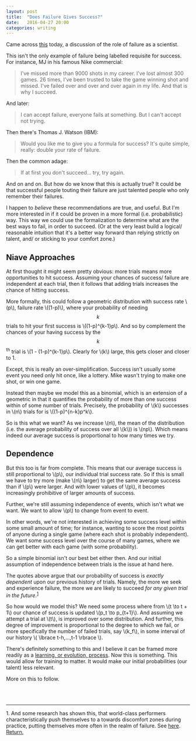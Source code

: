 ```yaml
---
layout: post
title:  "Does Failure Gives Success?"
date:   2016-04-27 20:00 
categories: writing
---
```


Came across [this](http://www.nature.com/naturejobs/2010/101118/pdf/nj7322-467a.pdf) today, a discussion 
of the role of failure as a scientist.  

This isn't the only example of failure being labelled requisite for success. For instance, MJ in his famous Nike commercial:

>I've missed more than 9000 shots in my career. I've lost almost 300 games. 26 times, I've been trusted to take the game winning shot and missed. I've failed over and over and over again in my life. And that is why I succeed.

And later: 
    
>I can accept failure, everyone fails at something. But I can't accept not trying.
    
Then there's Thomas J. Watson (IBM): 

>Would you like me to give you a formula for success? It's quite simple, really: double your rate of failure. 
    
Then the common adage: 

>If at first you don't succeed... try, try again. 
    
And on and on. But how do we know that this is actually true? It could be that successful people touting their failure are just talented people who only remember their failures.

I happen to *believe* these recommendations are true, and useful. But I'm more interested in if it could be proven in a more formal (i.e. probabilistic) way. This way we could use the formalization to determine what are the best ways to fail, in order to succeed. (Or at the very least build a logical/ reasonable intuition that it's a better way forward than relying strictly on talent, and/ or sticking to your comfort zone.)   

## Niave Approaches

At first thought it might seem pretty obvious: more trials means more opportunities to hit success. Assuming your chances of success/ failure are independent at each trial, then it follows that adding trials increases the chance of hitting success. 

More formally, this could follow a geometric distribution with success rate \\(p\\), failure rate \\((1-p)\\), where your probability of needing $$k$$ trials to hit your first success is \\((1-p)^{k-1}p\\). And so by complement the chances of your having success by the $$k$$<sup>th</sup> trial is \\(1 - (1-p)^{k-1}p\\). Clearly for \\(k\\) large, this gets closer and closer to 1.

Except, this is really an over-simplification. Success isn't usually some event you need only hit once, like a lottery. Mike wasn't trying to make one shot, or win one game.

Instead then maybe we model this as a binomial, which is an extension of a geometric in that it quantifies the probability of more than one success within of some number of trials. Precisely, the probability of \\(k\\) successes in \\(n\\) trials for is \\((1-p)^{n-k}p^k\\). 

So is this what we want? As we increase \\(n\\), the mean of the distribution (i.e. the average probability of success over all \\(k\\)) is \\(np\\). Which means indeed our average success is proportional to how many times we try. 

## Dependence

But this too is far from complete. This means that our average success is still proportional to \\(p\\), our individual trial success rate. So if this is small we have to try more (make \\(n\\) larger) to get the same average success than if \\(p\\) were larger. And with lower values of \\(p\\), it becomes increasingly prohibitive of larger amounts of success.  

Further, we're still assuming independence of events, which isn't what we want. We want to allow \\(p\\) to change from event to event. 

In other words, we're not interested in achieving some success level within some small amount of time; for instance, wanting to score the most points of anyone during a single game (where each shot is probably independent). We want some success level over the course of many games, where we can get better with each game (with some probability). 

So a simple binomial isn't our best bet either then. And our initial assumption of independence between trials is the issue at hand here. 

The quotes above argue that our probability of success is *exactly dependent* upon our previous history of trials. Namely, the more we seek and experience failure, the more we are likely to succeed _for any given trial in the future_.<sup id="a1">[1](#f1)</sup>

So how would we model this? We need some process where from \\(t \to t + 1\\) our chance of success is updated \\(p\_t \to p\_{t+1}\\). And assuming we attempt a trial at \\(t\\), is improved over some distribution. And further, this degree of improvement is proportional to the degree to which we fail, or more specifically the number of failed trials, say \\(k_f\\), in some interval of our history \\( \lbrace t-h,...,t-1 \rbrace \\). 

There's definitely something to this and I believe it can be framed more readily as a [learning, or evolution, process](https://dash.harvard.edu/bitstream/handle/1/2643031/Valiant_Evolvability.pdf). Now this is something. This would allow for training to matter. It would make our initial probabilities (our talent) less relevant.

More on this to follow.

<br>
<br>  

------- 
<!---
<sup id="a1">[1](#f1)</sup> 
<a name="f1">1.</a> Aristotle said: "Excellence is an art won by training and habituation. We do not act rightly because we have virtue or excellence, but we rather have those because we have acted rightly. We are what we repeatedly do. Excellence, then, is not an act but a habit." In this context, I take this to mean: success is not an event; it is some indication, some sign, of an underlying practice/ habit. [Return.](#a1)


In other words, taking this model literally we would have to assume MJ was naturally talented from the start (had a high probability of success for each trial) since his success wouldn't have been possible if he. 

And further, looking at Watson's quote, he recommends doubling your rate of failure. Assuming he means doubling your average rate of failure \\(n(1-p) \to 2n(1-p)\\), this is the same as doubling your number of trials (since we wouldn't want to touch the individual failure rate<sup id="a2">[2](#f2)</sup>). This does double our success rate since \\(np\\) would become \\(2np\\); but still lies the issue that at small values of \\(p\\) a level of (average) success is more and more unlikely. Which in turn implies that inherent ability/ talent, that which determines our initial individual success rate, is highly limiting, and to a large degree determines our outcomes.

<a name="f2">2.</a> Doubling your individual trial rate of failure would decrease your individual trial success rate to \\(2p - 1\\).  
    \\[q + p = 1 \to q' + p' = 1\\]
    \\[q' = 2q = 2(1 - p)\\]
    \\[p' = 1 - q' = 1 - 2(1 - p) = 2p - 1.\\]
    Which means if your success rate is even a tad under 50/50, you'll never succeed: \\((2(0.49) - 1)\_+ \to 0 \\). [Return.](#a2)
-->

<a name="f1">1.</a> And some research has shown this, that world-class performers characteristically push themselves to a towards discomfort zones during practice, putting themselves more often in the realm of failure. See [here](http://nautil.us/issue/35/boundaries/not-all-practice-makes-perfect). [Return.](#a1)